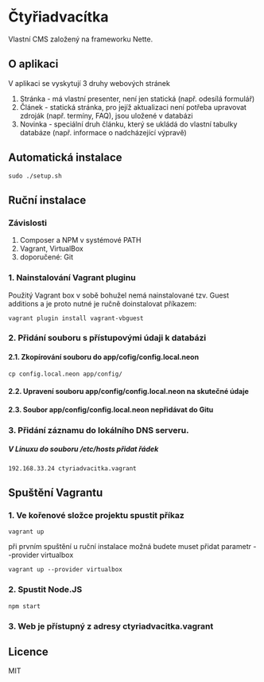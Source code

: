 # Čtyřiadvacítka
Vlastní CMS založený na frameworku Nette.   
## O aplikaci   
V aplikaci se vyskytují 3 druhy webových stránek   
1. Stránka - má vlastní presenter, není jen statická (např. odesílá formulář)   
2. Článek - statická stránka, pro jejíž aktualizaci není potřeba upravovat zdroják (např. termíny, FAQ),
   jsou uložené v databázi
3. Novinka - speciální druh článku, který se ukládá do vlastní tabulky databáze (např. informace o nadcházející
   výpravě)   

## Automatická instalace
    sudo ./setup.sh
## Ruční instalace

### Závislosti
1. Composer a NPM v systémové PATH
2. Vagrant, VirtualBox   
3. doporučené: Git   

### 1. Nainstalování Vagrant pluginu   
Použitý Vagrant box v sobě bohužel nemá nainstalované tzv. Guest additions a je proto nutné je ručně
doinstalovat příkazem:   
   
    vagrant plugin install vagrant-vbguest   

### 2. Přidání souboru s přístupovými údaji k databázi   
#### 2.1. Zkopírování souboru do app/cofig/config.local.neon   
    cp config.local.neon app/config/   
#### 2.2. Upravení souboru app/config/config.local.neon na skutečné údaje   
#### 2.3. Soubor app/config/config.local.neon nepřidávat do Gitu
### 3. Přidání záznamu do lokálního DNS serveru.   
##### V Linuxu do souboru /etc/hosts přidat řádek   
    192.168.33.24 ctyriadvacitka.vagrant   

## Spuštění Vagrantu
### 1. Ve kořenové složce projektu spustit příkaz   
    vagrant up   
při prvním spuštění u ruční instalace možná budete muset přidat parametr --provider virtualbox    

    vagrant up --provider virtualbox    
### 2. Spustit Node.JS   
    npm start
    
### 3. Web je přístupný z adresy ctyriadvacitka.vagrant

## Licence

MIT

